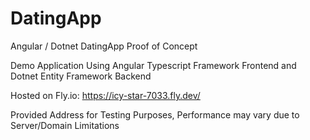 # DatingApp
Angular / Dotnet DatingApp Proof of Concept

Demo Application Using Angular Typescript Framework Frontend and Dotnet Entity Framework Backend

Hosted on Fly.io:
https://icy-star-7033.fly.dev/

Provided Address for Testing Purposes, Performance may vary due to Server/Domain Limitations
